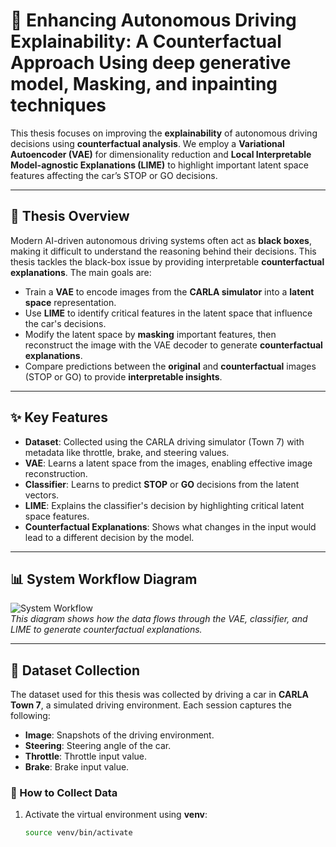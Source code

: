 # 🚗 Enhancing Autonomous Driving Explainability: A Counterfactual Approach Using deep generative model, Masking, and inpainting techniques

This thesis focuses on improving the **explainability** of autonomous driving decisions using **counterfactual analysis**. We employ a **Variational Autoencoder (VAE)** for dimensionality reduction and **Local Interpretable Model-agnostic Explanations (LIME)** to highlight important latent space features affecting the car’s STOP or GO decisions.

---

## 🧠 Thesis Overview

Modern AI-driven autonomous driving systems often act as **black boxes**, making it difficult to understand the reasoning behind their decisions. This thesis tackles the black-box issue by providing interpretable **counterfactual explanations**. The main goals are:
  
- Train a **VAE** to encode images from the **CARLA simulator** into a **latent space** representation.
- Use **LIME** to identify critical features in the latent space that influence the car's decisions.
- Modify the latent space by **masking** important features, then reconstruct the image with the VAE decoder to generate **counterfactual explanations**.
- Compare predictions between the **original** and **counterfactual** images (STOP or GO) to provide **interpretable insights**.

---

## ✨ Key Features

- **Dataset**: Collected using the CARLA driving simulator (Town 7) with metadata like throttle, brake, and steering values.
- **VAE**: Learns a latent space from the images, enabling effective image reconstruction.
- **Classifier**: Learns to predict **STOP** or **GO** decisions from the latent vectors.
- **LIME**: Explains the classifier's decision by highlighting critical latent space features.
- **Counterfactual Explanations**: Shows what changes in the input would lead to a different decision by the model.

---

## 📊 System Workflow Diagram

![System Workflow](visualization_output/methodology.png)  
*This diagram shows how the data flows through the VAE, classifier, and LIME to generate counterfactual explanations.*

---

## 📁 Dataset Collection

The dataset used for this thesis was collected by driving a car in **CARLA Town 7**, a simulated driving environment. Each session captures the following:

- **Image**: Snapshots of the driving environment.
- **Steering**: Steering angle of the car.
- **Throttle**: Throttle input value.
- **Brake**: Brake input value.

### 🔧 How to Collect Data

1. Activate the virtual environment using **venv**:
   ```bash
   source venv/bin/activate
